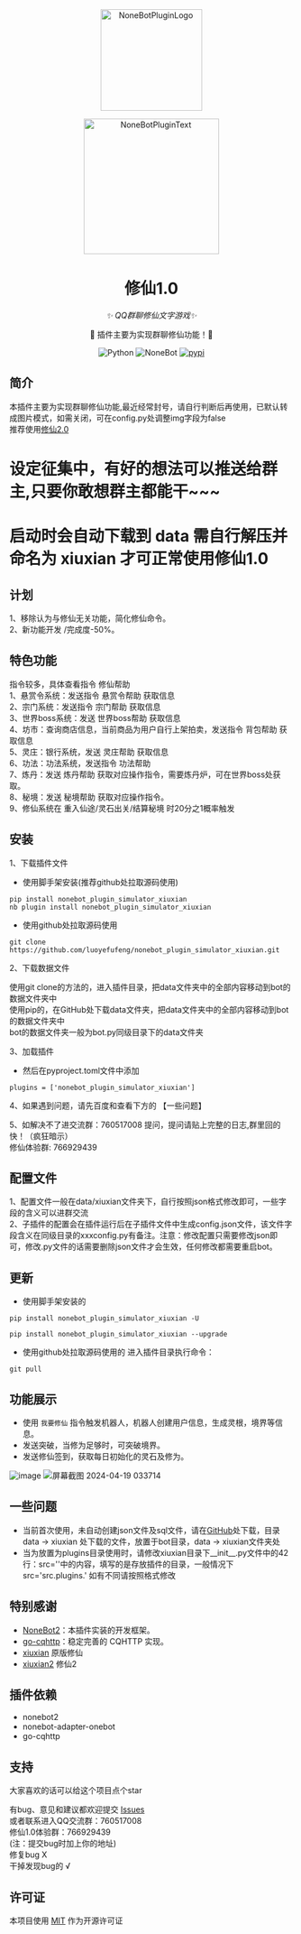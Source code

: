 <div align="center">
  <img src="https://s2.loli.net/2022/06/16/opBDE8Swad5rU3n.png" width="180" height="180" alt="NoneBotPluginLogo">
  <br>
  <p><img src="https://s2.loli.net/2022/06/16/xsVUGRrkbn1ljTD.png" width="240" alt="NoneBotPluginText"></p>
</div>

<div align="center">

# 修仙1.0

_✨ QQ群聊修仙文字游戏✨_

🧬 插件主要为实现群聊修仙功能！🎉 

<p align="center">
  <img src="https://img.shields.io/badge/python-3.8+-blue.svg" alt="Python">
  <img src="https://img.shields.io/badge/nonebot-2.0.0r4+-red.svg" alt="NoneBot">
  <a href="https://pypi.org/project/nonebot_plugin_simulator_xiuxian/">
      <img src="https://img.shields.io/pypi/v/nonebot_plugin_simulator_xiuxian.svg" alt="pypi">
  </a>
</p>
</div>

## 简介

本插件主要为实现群聊修仙功能,最近经常封号，请自行判断后再使用，已默认转成图片模式，如需关闭，可在config.py处调整img字段为false<br>
推荐使用[修仙2.0](https://github.com/QingMuCat/nonebot_plugin_xiuxian_2)

# 设定征集中，有好的想法可以推送给群主,只要你敢想群主都能干~~~

# 启动时会自动下载到 data 需自行解压并命名为 xiuxian 才可正常使用修仙1.0<br>

## 计划

1、移除认为与修仙无关功能，简化修仙命令。<br>
2、新功能开发 /完成度-50%。<br>

## 特色功能

  指令较多，具体查看指令 修仙帮助<br> 
  1、悬赏令系统：发送指令 悬赏令帮助 获取信息<br> 
  2、宗门系统：发送指令 宗门帮助 获取信息<br> 
  3、世界boss系统：发送 世界boss帮助 获取信息<br> 
  4、坊市：查询商店信息，当前商品为用户自行上架拍卖，发送指令 背包帮助 获取信息<br> 
  5、灵庄：银行系统，发送 灵庄帮助 获取信息<br> 
  6、功法：功法系统，发送指令 功法帮助<br> 
  7、炼丹：发送 炼丹帮助 获取对应操作指令，需要炼丹炉，可在世界boss处获取。<br> 
  8、秘境：发送 秘境帮助 获取对应操作指令。<br> 
  9、修仙系统在 重入仙途/灵石出关/结算秘境 时20分之1概率触发<br>
  
## 安装
1、下载插件文件

- 使用脚手架安装(推荐github处拉取源码使用)


```
pip install nonebot_plugin_simulator_xiuxian
nb plugin install nonebot_plugin_simulator_xiuxian
```

- 使用github处拉取源码使用

```
git clone https://github.com/luoyefufeng/nonebot_plugin_simulator_xiuxian.git
```

2、下载数据文件

使用git clone的方法的，进入插件目录，把data文件夹中的全部内容移动到bot的数据文件夹中<br>
使用pip的，在GitHub处下载data文件夹，把data文件夹中的全部内容移动到bot的数据文件夹中<br>
bot的数据文件夹一般为bot.py同级目录下的data文件夹

3、加载插件

- 然后在pyproject.toml文件中添加

```
plugins = ['nonebot_plugin_simulator_xiuxian']
```

4、如果遇到问题，请先百度和查看下方的 【一些问题】

5、如解决不了进交流群：760517008 提问，提问请贴上完整的日志,群里回的快！（疯狂暗示）<br> 
   修仙体验群: 766929439

## 配置文件
1、配置文件一般在data/xiuxian文件夹下，自行按照json格式修改即可，一些字段的含义可以进群交流<br>
2、子插件的配置会在插件运行后在子插件文件中生成config.json文件，该文件字段含义在同级目录的xxxconfig.py有备注。注意：修改配置只需要修改json即可，修改.py文件的话需要删除json文件才会生效，任何修改都需要重启bot。

## 更新
- 使用脚手架安装的
```
pip install nonebot_plugin_simulator_xiuxian -U
```
```
pip install nonebot_plugin_simulator_xiuxian --upgrade
```
- 使用github处拉取源码使用的
进入插件目录执行命令：
```
git pull
```


## 功能展示

- 使用 `我要修仙` 指令触发机器人，机器人创建用户信息，生成灵根，境界等信息。
- 发送突破，当修为足够时，可突破境界。
- 发送修仙签到，获取每日初始化的灵石及修为。

![image](https://user-images.githubusercontent.com/44226600/187607785-3ea934f4-2b5c-418e-9b99-e8a8e5562125.png)
![屏幕截图 2024-04-19 033714](https://github.com/luoyefufeng/nonebot_plugin_simulator_xiuxian/assets/127736993/8519dca7-6a49-409a-a386-0a64e1faa500)
## 一些问题

- 当前首次使用，未自动创建json文件及sql文件，请在[GitHub](https://codeload.github.com/luoyefufeng/xiuxian/zip/refs/heads/main)处下载，目录data -> xiuxian
处下载的文件，放置于bot目录，data -> xiuxian文件夹处
- 当为放置为plugins目录使用时，请修改xiuxian目录下__init__.py文件中的42行：src=''中的内容，填写的是存放插件的目录，一般情况下 src='src.plugins.'  如有不同请按照格式修改
## 特别感谢

- [NoneBot2](https://github.com/nonebot/nonebot2)：本插件实装的开发框架。
- [go-cqhttp](https://github.com/Mrs4s/go-cqhttp)：稳定完善的 CQHTTP 实现。
- [xiuxian](https://github.com/s52047qwas/nonebot_plugin_xiuxian) 原版修仙
- [xiuxian2](https://github.com/QingMuCat/nonebot_plugin_xiuxian_2) 修仙2
## 插件依赖


- nonebot2
- nonebot-adapter-onebot
- go-cqhttp

## 支持

大家喜欢的话可以给这个项目点个star

有bug、意见和建议都欢迎提交 [Issues](https://github.com/luoyefufeng/nonebot_plugin_simulator_xiuxian/issues) <br>或者联系进入QQ交流群：760517008<br>修仙1.0体验群：766929439<br>(注：提交bug时加上你的地址)<br>修复bug X<br>干掉发现bug的 √<br>


## 许可证
本项目使用 [MIT](https://choosealicense.com/licenses/mit/) 作为开源许可证

